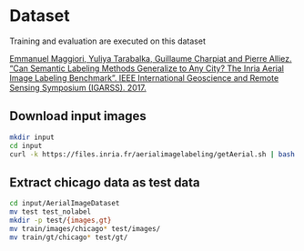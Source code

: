 # Dataset

Training and evaluation are executed on this dataset

[Emmanuel Maggiori, Yuliya Tarabalka, Guillaume Charpiat and Pierre Alliez. “Can Semantic Labeling Methods Generalize to Any City? The Inria Aerial Image Labeling Benchmark”. IEEE International Geoscience and Remote Sensing Symposium (IGARSS). 2017.](https://project.inria.fr/aerialimagelabeling/)

## Download input images

```bash
mkdir input
cd input
curl -k https://files.inria.fr/aerialimagelabeling/getAerial.sh | bash
```

## Extract chicago data as test data

```bash
cd input/AerialImageDataset
mv test test_nolabel
mkdir -p test/{images,gt}
mv train/images/chicago* test/images/
mv train/gt/chicago* test/gt/
```
